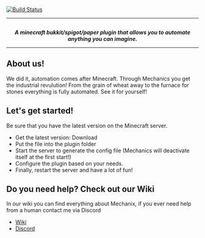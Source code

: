 [![Build Status](https://app.travis-ci.com/eloo95/Mechanix.svg?token=ZqCyHqhNqSAQcUrUnnbo&branch=main)](https://app.travis-ci.com/eloo95/Mechanix.svg?token=ZqCyHqhNqSAQcUrUnnbo&branch=main)

--------

<p align="center">
  <img src="https://i.ibb.co/HtpqZMb/logo.png" alt="">
</p>

<p align="center">
  <b><i>A minecraft bukkit/spigot/paper plugin that allows you to automate anything you can imagine.</i></b>
</p>

--------

## About us!
We did it, automation comes after Minecraft. Through Mechanics you get the industrial revulution! From the grain of wheat away to the furnace for stones everything is fully automated. See it for yourself!


## Let's get started!
Be sure that you have the latest version on the Minecraft server.
- Get the latest version: Download
- Put the file into the plugin folder
- Start the server to generate the config file (Mechanics will deactivate itself at the first start!)
- Configure the plugin based on your needs.
- Finally, restart the server and have a lot of fun!

## Do you need help? Check out our Wiki
<p>
    In our wiki you can find everything about Mechanix, if you ever need help from a human 
    contact me via Discord
</p>
<ul>
    <li><a href="https://github.com/eloo95/Mechanix/wiki" target="_blank">Wiki</a></li>
    <li><a href="https://discord.gg/ZGfrQ5VuPx" target="_blank">Discord</a></li>
</ul>
